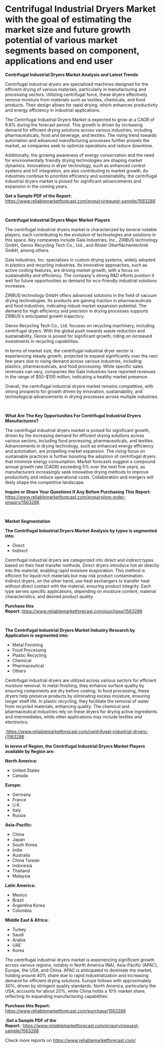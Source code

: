 <p><h1>Centrifugal Industrial Dryers Market with the goal of estimating the market size and future growth potential of various market segments based on component, applications and end user</h1></p><p><strong>Centrifugal Industrial Dryers Market Analysis and Latest Trends</strong></p>
<p><p>Centrifugal industrial dryers are specialized machines designed for the efficient drying of various materials, particularly in manufacturing and processing sectors. Utilizing centrifugal force, these dryers effectively remove moisture from materials such as textiles, chemicals, and food products. Their design allows for rapid drying, which enhances productivity and energy efficiency in industrial applications. </p><p>The Centrifugal Industrial Dryers Market is expected to grow at a CAGR of 6.8% during the forecast period. This growth is driven by increasing demand for efficient drying solutions across various industries, including pharmaceuticals, food and beverage, and textiles. The rising trend towards automation and advanced manufacturing processes further propels the market, as companies seek to optimize operations and reduce downtime. </p><p>Additionally, the growing awareness of energy conservation and the need for environmentally friendly drying technologies are shaping market dynamics. Innovations in dryer technology, such as enhanced control systems and IoT integration, are also contributing to market growth. As industries continue to prioritize efficiency and sustainability, the centrifugal industrial dryers market is poised for significant advancements and expansion in the coming years.</p></p>
<p><strong>Get a Sample PDF of the Report:&nbsp;</strong> <a href="https://www.reliablemarketforecast.com/enquiry/request-sample/1563288?utm_campaign=2288&utm_medium=2&utm_source=Github&utm_content=ia&utm_term=11042025&utm_id=centrifugal-industrial-dryers">https://www.reliablemarketforecast.com/enquiry/request-sample/1563288</a></p>
<p>&nbsp;</p>
<p><strong>Centrifugal Industrial Dryers Major Market Players</strong></p>
<p><p>The centrifugal industrial dryers market is characterized by several notable players, each contributing to the evolution of technologies and solutions in this space. Key companies include Gala Industries, Inc., ZIRBUS technology GmbH, Genox Recycling Tech Co., Ltd., and Rösler Oberflächentechnik GmbH, among others.</p><p>Gala Industries, Inc. specializes in custom drying systems, widely adopted in plastics and recycling industries. Its innovative approaches, such as active cooling features, are driving market growth, with a focus on sustainability and efficiency. The company's strong R&D efforts position it well for future opportunities as demand for eco-friendly industrial solutions increases.</p><p>ZIRBUS technology GmbH offers advanced solutions in the field of vacuum drying technologies. Its products are gaining traction in pharmaceuticals and food industries, indicating robust market expansion potential. The demand for high efficiency and precision in drying processes supports ZIRBUS's anticipated growth trajectory.</p><p>Genox Recycling Tech Co., Ltd. focuses on recycling machinery, including centrifugal dryers. With the global push towards waste reduction and sustainability, Genox is poised for significant growth, riding on increased investments in recycling capabilities.</p><p>In terms of market size, the centrifugal industrial dryer sector is experiencing steady growth, projected to expand significantly over the next few years due to rising demand across various industries, including plastics, pharmaceuticals, and food processing. While specific sales revenues can vary, companies like Gala Industries have reported revenues in the range of $50-$100 million, indicating a healthy market presence.</p><p>Overall, the centrifugal industrial dryers market remains competitive, with strong prospects for growth driven by innovation, sustainability, and technological advancements in drying processes across multiple industries.</p></p>
<p>&nbsp;</p>
<p><strong>What Are The Key Opportunities For Centrifugal Industrial Dryers Manufacturers?</strong></p>
<p><p>The centrifugal industrial dryers market is poised for significant growth, driven by the increasing demand for efficient drying solutions across various sectors, including food processing, pharmaceuticals, and textiles. Advancements in drying technology, such as enhanced energy efficiency and automation, are propelling market expansion. The rising focus on sustainable practices is further boosting the adoption of centrifugal dryers that minimize energy consumption. Market forecasts suggest a compound annual growth rate (CAGR) exceeding 5% over the next five years, as manufacturers increasingly seek innovative drying methods to improve productivity and reduce operational costs. Collaboration and mergers will likely shape the competitive landscape.</p></p>
<p><strong>Inquire or Share Your Questions If Any Before Purchasing This Report:</strong> <a href="https://www.reliablemarketforecast.com/enquiry/pre-order-enquiry/1563288?utm_campaign=2288&utm_medium=2&utm_source=Github&utm_content=ia&utm_term=11042025&utm_id=centrifugal-industrial-dryers">https://www.reliablemarketforecast.com/enquiry/pre-order-enquiry/1563288</a></p>
<p>&nbsp;</p>
<p><strong>Market Segmentation</strong></p>
<p><strong>The Centrifugal Industrial Dryers Market Analysis by types is segmented into:</strong></p>
<p><ul><li>Direct</li><li>Indirect</li></ul></p>
<p><p>Centrifugal industrial dryers are categorized into direct and indirect types based on their heat transfer methods. Direct dryers introduce hot air directly into the material, enabling rapid moisture evaporation. This method is efficient for liquid-rich materials but may risk product contamination. Indirect dryers, on the other hand, use heat exchangers to transfer heat without direct contact with the material, ensuring product integrity. Each type serves specific applications, depending on moisture content, material characteristics, and desired product quality.</p></p>
<p><strong>Purchase this Report:&nbsp;</strong><a href="https://www.reliablemarketforecast.com/purchase/1563288?utm_campaign=2288&utm_medium=2&utm_source=Github&utm_content=ia&utm_term=11042025&utm_id=centrifugal-industrial-dryers">https://www.reliablemarketforecast.com/purchase/1563288</a></p>
<p>&nbsp;</p>
<p><strong>The Centrifugal Industrial Dryers Market Industry Research by Application is segmented into:</strong></p>
<p><ul><li>Metal Finishing</li><li>Food Processing</li><li>Plastic Recycling</li><li>Chemical</li><li>Pharmaceutical</li><li>Others</li></ul></p>
<p><p>Centrifugal industrial dryers are utilized across various sectors for efficient moisture removal. In metal finishing, they enhance surface quality by ensuring components are dry before coating. In food processing, these dryers help preserve products by eliminating excess moisture, ensuring longer shelf life. In plastic recycling, they facilitate the removal of water from recycled materials, enhancing quality. The chemical and pharmaceutical industries rely on these dryers for drying active ingredients and intermediates, while other applications may include textiles and electronics.</p></p>
<p><a href="https://www.reliablemarketforecast.com/centrifugal-industrial-dryers-r1563288?utm_campaign=2288&utm_medium=2&utm_source=Github&utm_content=ia&utm_term=11042025&utm_id=centrifugal-industrial-dryers">&nbsp;https://www.reliablemarketforecast.com/centrifugal-industrial-dryers-r1563288</a></p>
<p><strong>In terms of Region, the Centrifugal Industrial Dryers Market Players available by Region are:</strong></p>
<p>
    <p> <strong> North America: </strong>
        <ul>
            <li>United States</li>
            <li>Canada</li>
        </ul>
        </p> 
    <p> <strong> Europe: </strong>
        <ul>
            <li>Germany</li>
            <li>France</li>
            <li>U.K.</li>
            <li>Italy</li>
            <li>Russia</li>
        </ul>
        </p> 
    <p> <strong> Asia-Pacific: </strong>
        <ul>
            <li>China</li>
            <li>Japan</li>
            <li>South Korea</li>
            <li>India</li>
            <li>Australia</li>
            <li>China Taiwan</li>
            <li>Indonesia</li>
            <li>Thailand</li>
            <li>Malaysia</li>
        </ul>
        </p> 
    <p> <strong> Latin America: </strong>
        <ul>
            <li>Mexico</li>
            <li>Brazil</li>
            <li>Argentina Korea</li>
            <li>Colombia</li>
        </ul>
        </p> 
    <p> <strong> Middle East & Africa: </strong>
        <ul>
            <li>Turkey</li>
            <li>Saudi</li>
            <li>Arabia</li>
            <li>UAE</li>
            <li>Korea</li>
        </ul>
    </p>
    </p>
<p><p>The centrifugal industrial dryers market is experiencing significant growth across various regions, notably in North America (NA), Asia-Pacific (APAC), Europe, the USA, and China. APAC is anticipated to dominate the market, holding around 40% share due to rapid industrialization and increasing demand for efficient drying solutions. Europe follows with approximately 30%, driven by stringent quality standards. North America, particularly the USA, accounts for about 20%, while China holds a 10% market share, reflecting its expanding manufacturing capabilities.</p></p>
<p><strong>Purchase this Report: </strong><a href="https://www.reliablemarketforecast.com/purchase/1563288?utm_campaign=2288&utm_medium=2&utm_source=Github&utm_content=ia&utm_term=11042025&utm_id=centrifugal-industrial-dryers">https://www.reliablemarketforecast.com/purchase/1563288</a></p>
<p>&nbsp;<strong>Get a Sample PDF of the Report:&nbsp;&nbsp;</strong><a href="https://www.reliablemarketforecast.com/enquiry/request-sample/1563288?utm_campaign=2288&utm_medium=2&utm_source=Github&utm_content=ia&utm_term=11042025&utm_id=centrifugal-industrial-dryers">https://www.reliablemarketforecast.com/enquiry/request-sample/1563288</a></p>
<p><strong></strong></p>
<p>Check more reports on <a href="https://www.reliablemarketforecast.com/?utm_campaign=2288&utm_medium=2&utm_source=Github&utm_content=ia&utm_term=11042025&utm_id=centrifugal-industrial-dryers">https://www.reliablemarketforecast.com/</a></p>